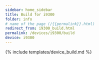 ```yaml
---
sidebar: home_sidebar
title: Build for i9300
folder: info
# name of the page (/{{permalink}}.html)
redirect_from: i9300_build.html
permalink: /devices/i9300/build
device: i9300
---
```

{% include templates/device_build.md %}
